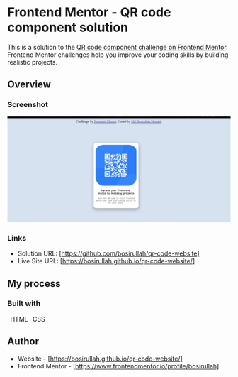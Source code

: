 # Frontend Mentor - QR code component solution

This is a solution to the [QR code component challenge on Frontend Mentor](https://www.frontendmentor.io/challenges/qr-code-component-iux_sIO_H). Frontend Mentor challenges help you improve your coding skills by building realistic projects. 

## Overview

### Screenshot

![](./screenshot.jpeg)


### Links

- Solution URL: [https://github.com/bosirullah/qr-code-website]
- Live Site URL: [https://bosirullah.github.io/qr-code-website/]

## My process

### Built with

-HTML
-CSS

## Author

- Website - [https://bosirullah.github.io/qr-code-website/]
- Frontend Mentor - [https://www.frontendmentor.io/profile/bosirullah]



